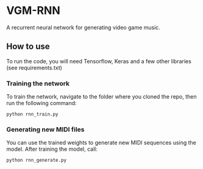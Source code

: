 # VGM-RNN
A recurrent neural network for generating video game music.

## How to use

To run the code, you will need Tensorflow, Keras and a few other libraries (see requirements.txt)

### Training the network

To train the network, navigate to the folder where you cloned the repo, then run the following command:

```
python rnn_train.py
```

### Generating new MIDI files

You can use the trained weights to generate new MIDI sequences using the model. After training the model, call:

```
python rnn_generate.py
```
